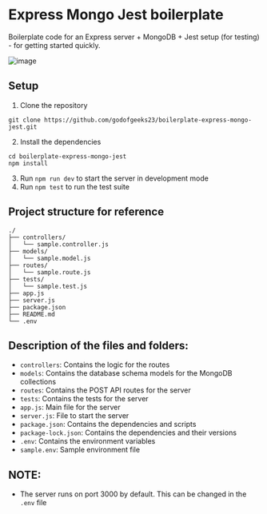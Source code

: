 # Express Mongo Jest boilerplate

Boilerplate code for an Express server + MongoDB + Jest setup (for testing) - for getting started quickly.

![image](https://github.com/user-attachments/assets/a8534ce2-eac9-4ee3-a237-f5912936525b)


## Setup

1. Clone the repository

```
git clone https://github.com/godofgeeks23/boilerplate-express-mongo-jest.git
```

2. Install the dependencies

```
cd boilerplate-express-mongo-jest
npm install
```

3. Run `npm run dev` to start the server in development mode
4. Run `npm test` to run the test suite


## Project structure for reference

```
./
├── controllers/
│   └── sample.controller.js
├── models/
│   └── sample.model.js
├── routes/
│   └── sample.route.js
├── tests/
│   └── sample.test.js
├── app.js
├── server.js
├── package.json
├── README.md
└── .env
```


## Description of the files and folders:

- `controllers`: Contains the logic for the routes
- `models`: Contains the database schema models for the MongoDB collections
- `routes`: Contains the POST API routes for the server
- `tests`: Contains the tests for the server
- `app.js`: Main file for the server
- `server.js`: File to start the server
- `package.json`: Contains the dependencies and scripts
- `package-lock.json`: Contains the dependencies and their versions
- `.env`: Contains the environment variables
- `sample.env`: Sample environment file


## NOTE:

- The server runs on port 3000 by default. This can be changed in the `.env` file
